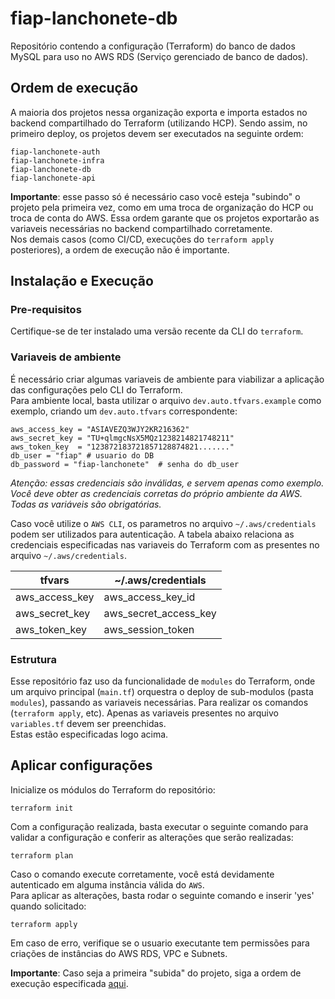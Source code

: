 # fiap-lanchonete-db

Repositório contendo a configuração (Terraform) do banco de dados MySQL para uso no AWS RDS (Serviço gerenciado de banco
de dados).

## Ordem de execução

A maioria dos projetos nessa organização exporta e importa estados no backend compartilhado do Terraform (utilizando
HCP).
Sendo assim, no primeiro deploy, os projetos devem ser executados na seguinte ordem:

```
fiap-lanchonete-auth
fiap-lanchonete-infra
fiap-lanchonete-db
fiap-lanchonete-api
```

**Importante**: esse passo só é necessário caso você esteja "subindo" o projeto pela primeira vez,
como em uma troca de organização do HCP ou troca de conta do AWS.
Essa ordem garante que os projetos exportarão as variaveis necessárias no backend compartilhado corretamente.    
Nos demais casos (como CI/CD, execuções do `terraform apply` posteriores),
a ordem de execução não é importante.

## Instalação e Execução

### Pre-requisitos

Certifique-se de ter instalado uma versão recente da CLI do `terraform`.

### Variaveis de ambiente

É necessário criar algumas variaveis de ambiente para viabilizar a aplicação das configurações pelo CLI do Terraform.  
Para ambiente local, basta utilizar o arquivo `dev.auto.tfvars.example` como exemplo, criando um `dev.auto.tfvars`
correspondente:

```hcl
aws_access_key = "ASIAVEZQ3WJY2KR216362"
aws_secret_key = "TU+qlmgcNsX5MQz1238214821748211"
aws_token_key  = "123872183721857128874821......."
db_user = "fiap" # usuario do DB
db_password = "fiap-lanchonete"  # senha do db_user
```

_Atenção: essas credenciais são inválidas, e servem apenas como exemplo. Você deve obter as credenciais corretas do
próprio ambiente da AWS. Todas as variáveis são obrigatórias._

Caso você utilize o `AWS CLI`, os parametros no arquivo `~/.aws/credentials` podem ser utilizados para autenticação.
A tabela abaixo relaciona as credenciais especificadas nas variaveis do Terraform com as presentes no arquivo
`~/.aws/credentials`.

| tfvars         | ~/.aws/credentials    |
|----------------|-----------------------|
| aws_access_key | aws_access_key_id     |
| aws_secret_key | aws_secret_access_key |
| aws_token_key  | aws_session_token     |

### Estrutura

Esse repositório faz uso da funcionalidade de `modules` do Terraform, onde um arquivo principal (`main.tf`) orquestra o
deploy
de sub-modulos (pasta `modules`), passando as variaveis necessárias.
Para realizar os comandos (`terraform apply`, etc). Apenas as variaveis presentes no arquivo `variables.tf` devem ser
preenchidas.  
Estas estão especificadas logo acima.

## Aplicar configurações

Inicialize os módulos do Terraform do repositório:

```shell
terraform init
```

Com a configuração realizada, basta executar o seguinte comando para validar a configuração e conferir as alterações
que serão realizadas:

```shell
terraform plan
```

Caso o comando execute corretamente, você está devidamente autenticado em alguma instância válida do `AWS`.  
Para aplicar as alterações, basta rodar o seguinte comando e inserir 'yes' quando solicitado:

```shell
terraform apply
```

Em caso de erro, verifique se o usuario executante tem permissões para criações de instâncias do AWS RDS, VPC e Subnets.

**Importante**: Caso seja a primeira "subida" do projeto, siga a ordem de execução
especificada [aqui](#ordem-de-execução).
